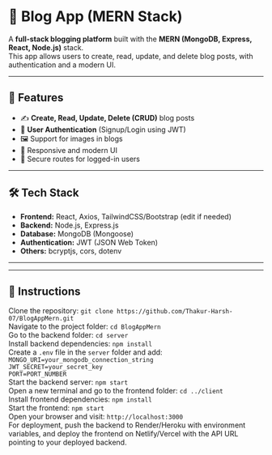# 📝 Blog App (MERN Stack)

A **full-stack blogging platform** built with the **MERN (MongoDB, Express, React, Node.js)** stack.  
This app allows users to create, read, update, and delete blog posts, with authentication and a modern UI.

---

## 🚀 Features
- ✍️ **Create, Read, Update, Delete (CRUD)** blog posts
- 👤 **User Authentication** (Signup/Login using JWT)
- 🖼️ Support for images in blogs
- 🎨 Responsive and modern UI
- 🔐 Secure routes for logged-in users

---

## 🛠️ Tech Stack
- **Frontend:** React, Axios, TailwindCSS/Bootstrap (edit if needed)
- **Backend:** Node.js, Express.js
- **Database:** MongoDB (Mongoose)
- **Authentication:** JWT (JSON Web Token)
- **Others:** bcryptjs, cors, dotenv

---

---

## 📖 Instructions

Clone the repository: `git clone https://github.com/Thakur-Harsh-07/BlogAppMern.git`  
Navigate to the project folder: `cd BlogAppMern`  
Go to the backend folder: `cd server`  
Install backend dependencies: `npm install`  
Create a `.env` file in the `server` folder and add:  
`MONGO_URI=your_mongodb_connection_string`  
`JWT_SECRET=your_secret_key`  
`PORT=PORT_NUMBER`  
Start the backend server: `npm start`  
Open a new terminal and go to the frontend folder: `cd ../client`  
Install frontend dependencies: `npm install`  
Start the frontend: `npm start`  
Open your browser and visit: `http://localhost:3000`  
For deployment, push the backend to Render/Heroku with environment variables, and deploy the frontend on Netlify/Vercel with the API URL pointing to your deployed backend.
